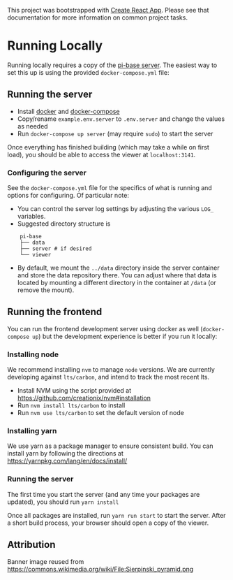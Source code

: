 This project was bootstrapped with [Create React App](https://github.com/facebookincubator/create-react-app). Please see that documentation for more information on common project tasks.

# Running Locally

Running locally requires a copy of the [pi-base server](https://github.com/pi-base/server). The easiest way to set this up is using the provided `docker-compose.yml` file:


## Running the server

* Install [docker](https://docs.docker.com/engine/installation/) and [docker-compose](https://docs.docker.com/compose/install/)
* Copy/rename `example.env.server` to `.env.server` and change the values as needed
* Run `docker-compose up server` (may require `sudo`) to start the server

Once everything has finished building (which may take a while on first load), you should be able to access the viewer at `localhost:3141`.

### Configuring the server

See the `docker-compose.yml` file for the specifics of what is running and options for configuring. Of particular note:

* You can control the server log settings by adjusting the various `LOG_` variables.
* Suggested directory structure is

```
    pi-base
    ├── data
    ├── server # if desired
    └── viewer
```

* By default, we mount the `../data` directory inside the server container and store the data repository there. You can adjust where that data is located by mounting a different directory in the container at `/data` (or remove the mount).

## Running the frontend

You can run the frontend development server using docker as well (`docker-compose up`) but the development experience is better if you run it locally:

### Installing node

We recommend installing `nvm` to manage `node` versions. We are currently developing against `lts/carbon`, and intend to track the most recent lts.

* Install NVM using the script provided at https://github.com/creationix/nvm#installation
* Run `nvm install lts/carbon` to install
* Run `nvm use lts/carbon` to set the default version of node

### Installing yarn

We use yarn as a package manager to ensure consistent build. You can install yarn by following the directions at https://yarnpkg.com/lang/en/docs/install/

### Running the server

The first time you start the server (and any time your packages are updated), you should run `yarn install`

Once all packages are installed, run `yarn run start` to start the server. After a short build process, your browser should open a copy of the viewer.

## Attribution

Banner image reused from <https://commons.wikimedia.org/wiki/File:Sierpinski_pyramid.png>
